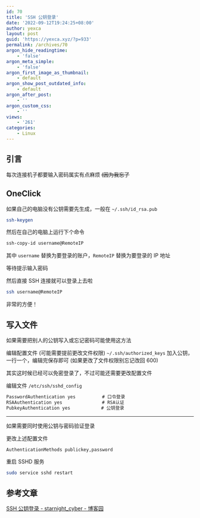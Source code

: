 ```yaml
---
id: 70
title: 'SSH 公钥登录'
date: '2022-09-12T19:24:25+08:00'
author: yexca
layout: post
guid: 'https://yexca.xyz/?p=933'
permalink: /archives/70
argon_hide_readingtime:
    - 'false'
argon_meta_simple:
    - 'false'
argon_first_image_as_thumbnail:
    - default
argon_show_post_outdated_info:
    - default
argon_after_post:
    - ''
argon_custom_css:
    - ''
views:
    - '261'
categories:
    - Linux
---
```


## 引言

每次连接机子都要输入密码属实有点麻烦 ~~(因为我忘了~~

## OneClick

如果自己的电脑没有公钥需要先生成，一般在 `~/.ssh/id_rsa.pub`

```bash
ssh-keygen
```

然后在自己的电脑上运行下个命令

```bash
ssh-copy-id username@RemoteIP
```

其中 `username` 替换为要登录的账户，`RemoteIP` 替换为要登录的 IP 地址

等待提示输入密码

然后直接 SSH 连接就可以登录上去啦

```bash
ssh username@RemoteIP
```

非常的方便！

## 写入文件

如果需要把别人的公钥写入或忘记密码可能使用这方法

编辑配置文件 (可能需要提前更改文件权限) `~/.ssh/authorized_keys` 加入公钥，一行一个，编辑完保存即可 (如果更改了文件权限别忘记改回 600)

其实这时候已经可以免密登录了，不过可能还需要更改配置文件

编辑文件 `/etc/ssh/sshd_config`

```bash
PasswordAuthentication yes　　　　　　# 口令登录
RSAAuthentication yes　　　　　　　　　# RSA认证
PubkeyAuthentication yes　　　　　　　# 公钥登录 
```

---

如果需要同时使用公钥与密码验证登录

更改上述配置文件

```bash
AuthenticationMethods publickey,password
```

重启 SSHD 服务

```bash
sudo service sshd restart
```

## 参考文章

[SSH 公钥登录 - starnight_cyber - 博客园](https://www.cnblogs.com/Hi-blog/p/9482418.html)